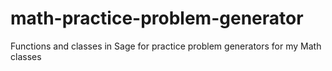 math-practice-problem-generator
===============================

Functions and classes in Sage for practice problem generators for my Math classes
